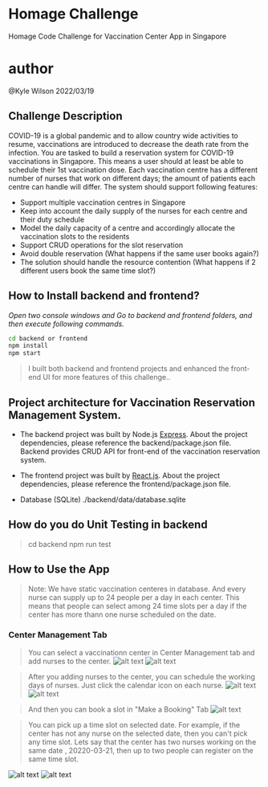 # Homage Challenge
Homage Code Challenge for Vaccination Center App in Singapore
# author
 @Kyle Wilson 2022/03/19
## Challenge Description
COVID-19 is a global pandemic and to allow country wide activities to resume, vaccinations are introduced to decrease the death rate from the infection.
You are tasked to build a reservation system for COVID-19 vaccinations in Singapore. This means a user should at least be able to schedule their 1st vaccination dose. Each vaccination centre has a different number of nurses that work on different days; the amount of patients each centre can handle will differ.
The system should support following features:
- Support multiple vaccination centres in Singapore 
- Keep into account the daily supply of the nurses for each centre and their duty schedule
- Model the daily capacity of a centre and accordingly allocate the vaccination slots to the residents 
- Support CRUD operations for the slot reservation 
- Avoid double reservation (What happens if the same user books again?) 
- The solution should handle the resource contention (What happens if 2 different users book the same time slot?)
## How to Install backend and frontend?
_Open two console windows and Go to backend and frontend folders, and then execute following commands._
```sh
cd backend or frontend
npm install
npm start
```

> I built both backend and frontend projects and enhanced the front-end UI for more features of this challenge..

## Project architecture for Vaccination Reservation Management System.
- The backend project was built by Node.js [Express](https://nodejs.org/).
About the project dependencies, please reference the backend/package.json file.
Backend provides CRUD API for front-end of the vaccination reservation system.

- The frontend project was built by [React.js](https://reactjs.org/).
About the project dependencies, please reference the frontend/package.json file.

- Database (SQLite)
./backend/data/database.sqlite

## How do you do Unit Testing in backend
> cd backend
> npm run test

## How to Use the App
> Note: We have static vaccination centeres in database.
And every nurse can supply up to 24 people per a day in each center.
This means that people can select among 24 time slots per a day if the center has more thann one nurse scheduled on the date.

### Center Management Tab
> You can select a vaccinationn center in Center Management tab and add nurses to the center.
![alt text](https://github.com/devgod611/HomageChallenge/blob/4e9afd3dad8893d2b1dc2dde32bccbc1367d6657/screenshots/1.PNG)
![alt text](https://github.com/devgod611/HomageChallenge/blob/4e9afd3dad8893d2b1dc2dde32bccbc1367d6657/screenshots/2.PNG)

> After you adding nurses to the center, you can schedule the working days of nurses.
Just click the calendar icon on each nurse.
![alt text](https://github.com/devgod611/HomageChallenge/blob/4e9afd3dad8893d2b1dc2dde32bccbc1367d6657/screenshots/3.PNG)
![alt text](https://github.com/devgod611/HomageChallenge/blob/4e9afd3dad8893d2b1dc2dde32bccbc1367d6657/screenshots/4.PNG)

> And then you can book a slot in "Make a Booking" Tab
![alt text](https://github.com/devgod611/HomageChallenge/blob/4e9afd3dad8893d2b1dc2dde32bccbc1367d6657/screenshots/5.PNG)

> You can pick up a time slot on selected date. For example, if the center has not any nurse on the selected date, then you can't pick any time slot.
Lets say that the center has two nurses working on the same date , 20220-03-21, then up to two people can register on the same time slot.

![alt text](https://github.com/devgod611/HomageChallenge/blob/4e9afd3dad8893d2b1dc2dde32bccbc1367d6657/screenshots/6.PNG)
![alt text](https://github.com/devgod611/HomageChallenge/blob/4e9afd3dad8893d2b1dc2dde32bccbc1367d6657/screenshots/7.PNG)



